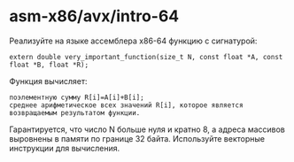 # asm-x86/avx/intro-64

Реализуйте на языке ассемблера x86-64 функцию с сигнатурой:

```
extern double very_important_function(size_t N, const float *A, const float *B, float *R);
```

Функция вычисляет:

    поэлементную сумму R[i]=A[i]+B[i];
    среднее арифметическое всех значений R[i], которое является возвращаемым результатом функции.

Гарантируется, что число N больше нуля и кратно 8, а адреса массивов выровнены в памяти по границе 32 байта. Используйте
векторные инструкции для вычисления. 
